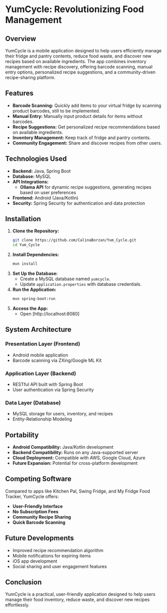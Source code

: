 # YumCycle: Revolutionizing Food Management

## Overview

YumCycle is a mobile application designed to help users efficiently manage their fridge and pantry contents, reduce food waste, and discover new recipes based on available ingredients. The app combines inventory management with recipe discovery, offering barcode scanning, manual entry options, personalized recipe suggestions, and a community-driven recipe-sharing platform.

## Features

- **Barcode Scanning:** Quickly add items to your virtual fridge by scanning product barcodes, still to be implemented.
- **Manual Entry:** Manually input product details for items without barcodes.
- **Recipe Suggestions:** Get personalized recipe recommendations based on available ingredients.
- **Inventory Management:** Keep track of fridge and pantry contents.
- **Community Engagement:** Share and discover recipes from other users.

## Technologies Used

- **Backend:** Java, Spring Boot
- **Database:** MySQL
- **API Integrations:**
  - **Ollama API** for dynamic recipe suggestions, generating recipes based on user preferences
- **Frontend:** Android (Java/Kotlin)
- **Security:** Spring Security for authentication and data protection

## Installation

1. **Clone the Repository:**
   ```bash
   git clone https://github.com/CalinaBorzan/Yum_Cycle.git
   cd Yum_Cycle
   ```
2. **Install Dependencies:**
   ```bash
   mvn install
   ```
3. **Set Up the Database:**
   - Create a MySQL database named `yumcycle`.
   - Update `application.properties` with database credentials.
4. **Run the Application:**
   ```bash
   mvn spring-boot:run
   ```
5. **Access the App:**
   - Open [http://localhost:8080]

## System Architecture

### Presentation Layer (Frontend)
- Android mobile application
- Barcode scanning via ZXing/Google ML Kit

### Application Layer (Backend)
- RESTful API built with Spring Boot
- User authentication via Spring Security

### Data Layer (Database)
- MySQL storage for users, inventory, and recipes
- Entity-Relationship Modeling


## Portability

- **Android Compatibility:** Java/Kotlin development
- **Backend Compatibility:** Runs on any Java-supported server
- **Cloud Deployment:** Compatible with AWS, Google Cloud, Azure
- **Future Expansion:** Potential for cross-platform development

## Competing Software

Compared to apps like Kitchen Pal, Swing Fridge, and My Fridge Food Tracker, YumCycle offers:
- **User-Friendly Interface**
- **No Subscription Fees**
- **Community Recipe Sharing**
- **Quick Barcode Scanning**

## Future Developments

- Improved recipe recommendation algorithm
- Mobile notifications for expiring items
- iOS app development
- Social sharing and user engagement features

## Conclusion

YumCycle is a practical, user-friendly application designed to help users manage their food inventory, reduce waste, and discover new recipes effortlessly.


